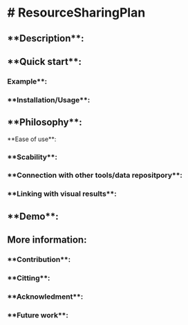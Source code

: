 <h1># ResourceSharingPlan</h1>

<h2>**Description**:</h2>

<h2>**Quick start**:</h2>
  <h3>Example**:</h3>

  <h3>**Installation/Usage**:</h3>

<h2>**Philosophy**:</h2>
  **Ease of use**:</h3>

  <h3>**Scability**:</h3>
  
  <h3>**Connection with other tools/data repositpory**:</h3>
  
  <h3>**Linking with visual results**:</h3>
  
<h2>**Demo**:</h2>

<h2>More information:</h2>
  <h3>**Contribution**:</h3>

  <h3>**Citting**:</h3>

  <h3>**Acknowledment**:</h3>

  <h3>**Future work**:</h3>
